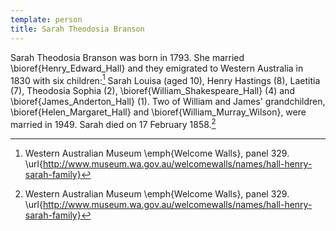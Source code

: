 ```yaml
---
template: person
title: Sarah Theodosia Branson
---
```


Sarah Theodosia Branson was born in 1793.
She married \bioref{Henry_Edward_Hall}
and they emigrated to Western Australia in 1830 with six children:[^WelcomeWalls]
Sarah Louisa (aged 10), Henry Hastings (8), Laetitia (7), Theodosia Sophia (2),
\bioref{William_Shakespeare_Hall} (4) and \bioref{James_Anderton_Hall} (1).
Two of William and James' grandchildren, \bioref{Helen_Margaret_Hall} and \bioref{William_Murray_Wilson}, were married in 1949.
Sarah died on 17 February 1858.[^WelcomeWalls]

[^WelcomeWalls]:
	Western Australian Museum \emph{Welcome Walls}, panel 329.
	\url{http://www.museum.wa.gov.au/welcomewalls/names/hall-henry-sarah-family}
